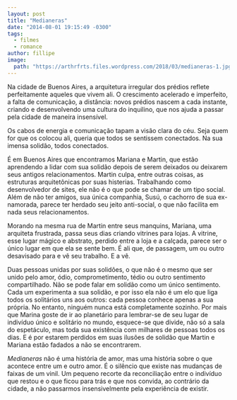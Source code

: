 ```yaml
---
layout: post
title: "Medianeras"
date: "2014-08-01 19:15:49 -0300"
tags:
  - filmes
  - romance
author: fillipe
image:
  path: "https://arthrfrts.files.wordpress.com/2018/03/medianeras-1.jpg"
---
```

Na cidade de Buenos Aires, a arquitetura irregular dos prédios reflete perfeitamente aqueles que vivem ali. O crescimento acelerado e imperfeito, a falta de comunicação, a distância: novos prédios nascem a cada instante, criando e desenvolvendo uma cultura do inquilino, que nos ajuda a passar pela cidade de maneira insensível.

Os cabos de energia e comunicação tapam a visão clara do céu. Seja quem for que os colocou ali, queria que todos se sentissem conectados. Na sua imensa solidão, todos conectados.

É em Buenos Aires que encontramos Mariana e Martin, que estão aprendendo a lidar com sua solidão depois de serem deixados ou deixarem seus antigos relacionamentos. Martin culpa, entre outras coisas, as estruturas arquitetônicas por suas histerias. Trabalhando como desenvolvedor de sites, ele não é o que pode se chamar de um tipo social. Além de não ter amigos, sua única companhia, Susú, o cachorro de sua ex-namorada, parece ter herdado seu jeito anti-social, o que não facilita em nada seus relacionamentos.

Morando na mesma rua de Martin entre seus manquins, Mariana, uma arquiteta frustrada, passa seus dias criando vitrines para lojas. A vitrine, esse lugar mágico e abstrato, perdido entre a loja e a calçada, parece ser o único lugar em que ela se sente bem. É ali que, de passagem, um ou outro desavisado para e vê seu trabalho. E a vê.

Duas pessoas unidas por suas solidões, o que não é o mesmo que ser unido pelo amor, ódio, comprometimento, tédio ou outro sentimento compartilhado. Não se pode falar em solidão como um único sentimento. Cada um experimenta a sua solidão, e por isso ela não é um elo que liga todos os solitários uns aos outros: cada pessoa conhece apenas a sua própria. No entanto, ninguém nunca está completamente sozinho. Por mais que Marina goste de ir ao planetário para lembrar-se de seu lugar de indivíduo único e solitário no mundo, esquece-se que divide, não só a sala do espetáculo, mas toda sua existência com milhares de pessoas todos os dias. E é por estarem perdidos em suas ilusões de solidão que Martin e Mariana estão fadados a não se encontrarem.

_Medianeras_ não é uma história de amor, mas uma história sobre o que acontece entre um e outro amor. É o silêncio que existe nas mudanças de faixas de um vinil. Um pequeno recorte da reconciliação entre o indivíduo que restou e o que ficou para trás e que nos convida, ao contrário da cidade, a não passarmos insensivelmente pela experiência de existir.
